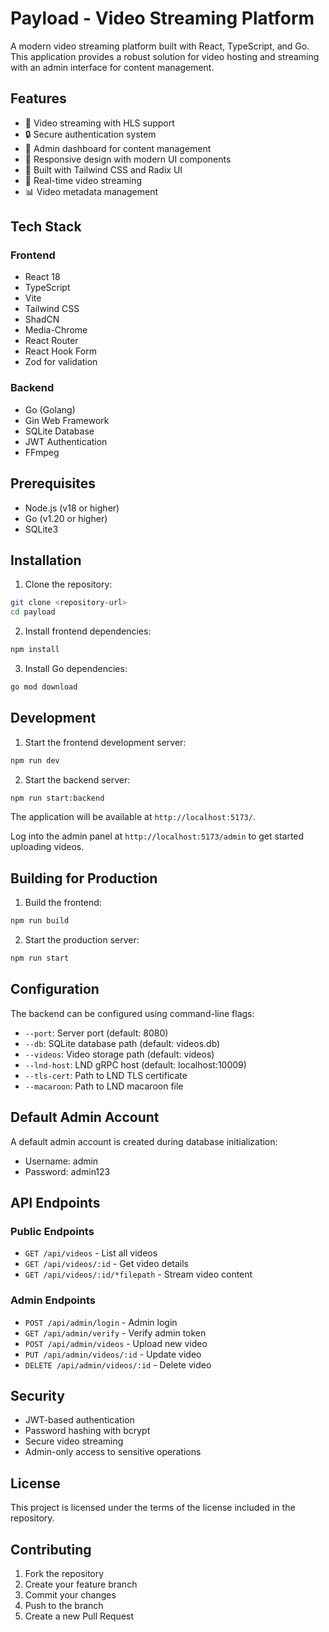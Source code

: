 # Payload - Video Streaming Platform

A modern video streaming platform built with React, TypeScript, and Go. This application provides a robust solution for video hosting and streaming with an admin interface for content management.

## Features

- 🎥 Video streaming with HLS support
- 🔒 Secure authentication system
- 👤 Admin dashboard for content management
- 📱 Responsive design with modern UI components
- 🎨 Built with Tailwind CSS and Radix UI
- 🔄 Real-time video streaming
- 📊 Video metadata management

## Tech Stack

### Frontend

- React 18
- TypeScript
- Vite
- Tailwind CSS
- ShadCN
- Media-Chrome
- React Router
- React Hook Form
- Zod for validation

### Backend

- Go (Golang)
- Gin Web Framework
- SQLite Database
- JWT Authentication
- FFmpeg

## Prerequisites

- Node.js (v18 or higher)
- Go (v1.20 or higher)
- SQLite3

## Installation

1. Clone the repository:

```bash
git clone <repository-url>
cd payload
```

2. Install frontend dependencies:

```bash
npm install
```

3. Install Go dependencies:

```bash
go mod download
```

## Development

1. Start the frontend development server:

```bash
npm run dev
```

2. Start the backend server:

```bash
npm run start:backend
```

The application will be available at `http://localhost:5173/`.

Log into the admin panel at `http://localhost:5173/admin` to get started uploading videos.

## Building for Production

1. Build the frontend:

```bash
npm run build
```

2. Start the production server:

```bash
npm run start
```

## Configuration

The backend can be configured using command-line flags:

- `--port`: Server port (default: 8080)
- `--db`: SQLite database path (default: videos.db)
- `--videos`: Video storage path (default: videos)
- `--lnd-host`: LND gRPC host (default: localhost:10009)
- `--tls-cert`: Path to LND TLS certificate
- `--macaroon`: Path to LND macaroon file

## Default Admin Account

A default admin account is created during database initialization:

- Username: admin
- Password: admin123

## API Endpoints

### Public Endpoints

- `GET /api/videos` - List all videos
- `GET /api/videos/:id` - Get video details
- `GET /api/videos/:id/*filepath` - Stream video content

### Admin Endpoints

- `POST /api/admin/login` - Admin login
- `GET /api/admin/verify` - Verify admin token
- `POST /api/admin/videos` - Upload new video
- `PUT /api/admin/videos/:id` - Update video
- `DELETE /api/admin/videos/:id` - Delete video

## Security

- JWT-based authentication
- Password hashing with bcrypt
- Secure video streaming
- Admin-only access to sensitive operations

## License

This project is licensed under the terms of the license included in the repository.

## Contributing

1. Fork the repository
2. Create your feature branch
3. Commit your changes
4. Push to the branch
5. Create a new Pull Request
